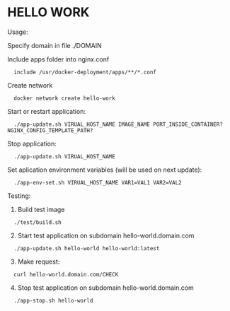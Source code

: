 # HELLO WORK

Usage:

Specify domain in file ./DOMAIN

Include apps folder into nginx.conf

```nginx
  include /usr/docker-deployment/apps/**/*.conf
```

Create network

```shell
  docker network create hello-work
```

Start or restart application:

```shell
  ./app-update.sh VIRUAL_HOST_NAME IMAGE_NAME PORT_INSIDE_CONTAINER? NGINX_CONFIG_TEMPLATE_PATH?
```

Stop application:

```shell
  ./app-update.sh VIRUAL_HOST_NAME
```

Set aplication environment variables (will be used on next update):

```shell
  ./app-env-set.sh VIRUAL_HOST_NAME VAR1=VAL1 VAR2=VAL2
```

Testing:

1. Build test image

```shell
  ./test/build.sh
```

2. Start test application on subdomain hello-world.domain.com

```shell
  ./app-update.sh hello-world hello-world:latest
```

3. Make request:

```shell
  curl hello-world.domain.com/CHECK
```

4. Stop test application on subdomain hello-world.domain.com

```shell
  ./app-stop.sh hello-world
```
